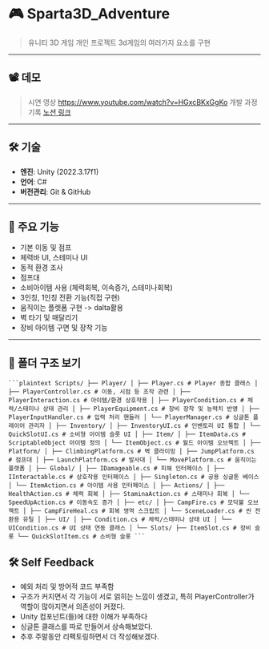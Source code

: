 # 🎮 Sparta3D_Adventure

> 유니티 3D 게임 개인 프로젝트
> 3d게임의 여러가지 요소를 구현

---

## 📽️ 데모

> 시연 영상
> https://www.youtube.com/watch?v=HGxcBKxGgKo
> 개발 과정 기록
> [노션 링크](https://www.notion.so/Sparta3D_Adventure-1f9dd79e416180d68c14f155217998b9#1fadd79e416180b291ead3d614af44eb)

---

## 🛠️ 기술 

- **엔진**: Unity (2022.3.17f1)
- **언어**: C#
- **버전관리**: Git & GitHub
---

## 🧩 주요 기능
- 기본 이동 및 점프
- 체력바 UI, 스테미나 UI
- 동적 환경 조사
- 점프대
- 소비아이템 사용 (체력회복, 이속증가, 스테미나회복)
- 3인칭, 1인칭 전환 기능(직접 구현)
- 움직이는 플렛폼 구현 -> dalta활용
- 벽 타기 및 매달리기
- 장비 아이템 구면 및 장착 기능
---

 ## 📁 폴더 구조 보기
<pre lang="markdown"><code>```plaintext Scripts/ ├── Player/ │ ├── Player.cs # Player 종합 클래스 │ ├── PlayerController.cs # 이동, 시점 등 조작 관련 │ ├── PlayerInteraction.cs # 아이템/환경 상호작용 │ ├── PlayerCondition.cs # 체력/스태미나 상태 관리 │ ├── PlayerEquipment.cs # 장비 장착 및 능력치 반영 │ ├── PlayerInputHandler.cs # 입력 처리 핸들러 │ └── PlayerManager.cs # 싱글톤 플레이어 관리자 │ ├── Inventory/ │ ├── InventoryUI.cs # 인벤토리 UI 통합 │ └── QuickSlotUI.cs # 소비형 아이템 슬롯 UI │ ├── Item/ │ ├── ItemData.cs # ScriptableObject 아이템 정의 │ └── ItemObject.cs # 월드 아이템 오브젝트 │ ├── Platform/ │ ├── ClimbingPlatform.cs # 벽 클라이밍 │ ├── JumpPlatform.cs # 점프대 │ ├── LaunchPlatform.cs # 발사대 │ └── MovePlatform.cs # 움직이는 플랫폼 │ ├── Global/ │ ├── IDamageable.cs # 피해 인터페이스 │ ├── IInteractable.cs # 상호작용 인터페이스 │ ├── Singleton.cs # 공용 싱글톤 베이스 │ └── ItemAction.cs # 아이템 사용 인터페이스 │ ├── Actions/ │ ├── HealthAction.cs # 체력 회복 │ ├── StaminaAction.cs # 스태미나 회복 │ └── SpeedUpAction.cs # 이동속도 증가 │ ├── etc/ │ ├── CampFire.cs # 모닥불 오브젝트 │ ├── CampFireHeal.cs # 회복 영역 스크립트 │ └── SceneLoader.cs # 씬 전환용 유틸 │ ├── UI/ │ ├── Condition.cs # 체력/스태미나 상태 UI │ └── UICondition.cs # UI 상태 연동 클래스 │ └── Slots/ ├── ItemSlot.cs # 장비 슬롯 └── QuickSlotItem.cs # 소비형 슬롯 ``` </code></pre>



## 🛠️ Self Feedback
- 예외 처리 및 방어적 코드 부족함
- 구조가 커지면서 각 기능이 서로 얽히는 느낌이 생겼고, 특히 PlayerController가 역할이 많아지면서 의존성이 커졌다.
- Unity 컴포넌트(들)에 대한 이해가 부족하다
- 싱글톤 클래스를 따로 만들어서 상속해보았다.
- 추후 주말동안 리펙토링하면서 더 작성해보겠다.


    
